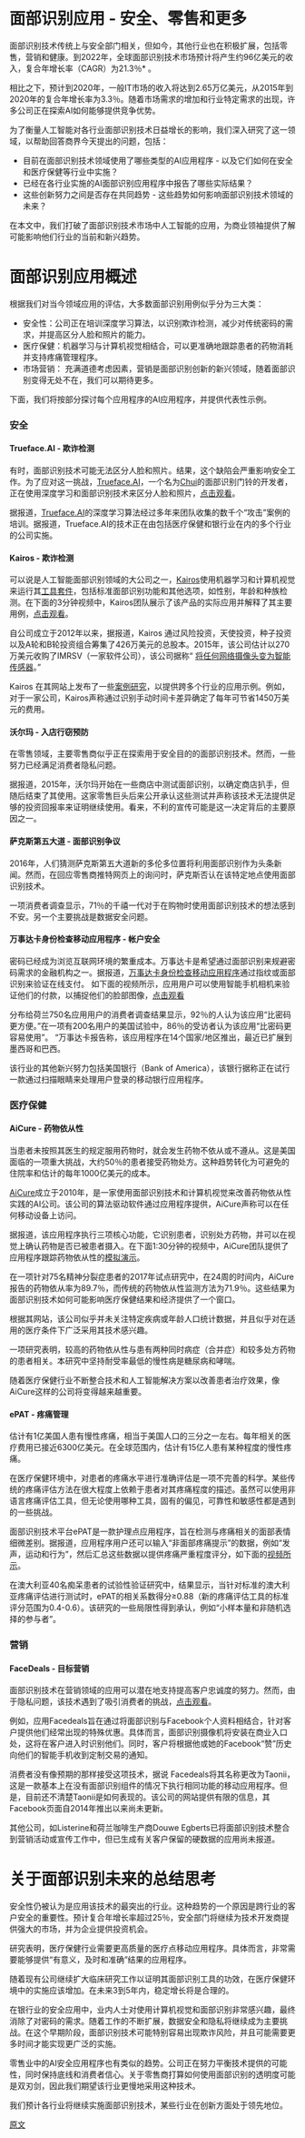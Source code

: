 # 面部识别应用 - 安全、零售和更多

面部识别技术传统上与安全部门相关，但如今，其他行业也在积极扩展，包括零售，营销和健康。到2022年，全球面部识别技术市场预计将产生约96亿美元的收入，复合年增长率（CAGR）为21.3％* 。

相比之下，预计到2020年，一般IT市场的收入将达到2.65万亿美元，从2015年到2020年的复合年增长率为3.3％。随着市场需求的增加和行业特定需求的出现，许多公司正在探索AI如何能够提供竞争优势。

为了衡量人工智能对各行业面部识别技术日益增长的影响，我们深入研究了这一领域，以帮助回答商界今天提出的问题，包括：

* 目前在面部识别技术领域使用了哪些类型的AI应用程序 - 以及它们如何在安全和医疗保健等行业中实施？
* 已经在各行业实施的AI面部识别应用程序中报告了哪些实际结果？
* 这些创新努力之间是否存在共同趋势 - 这些趋势如何影响面部识别技术领域的未来？

在本文中，我们打破了面部识别技术市场中人工智能的应用，为商业领袖提供了解可能影响他们行业的当前和新兴趋势。

# 面部识别应用概述

根据我们对当今领域应用的评估，大多数面部识别用例似乎分为三大类：

* 安全性：公司正在培训深度学习算法，以识别欺诈检测，减少对传统密码的需求，并提高区分人脸和照片的能力。
* 医疗保健：机器学习与计算机视觉相结合，可以更准确地跟踪患者的药物消耗并支持疼痛管理程序。
* 市场营销：  充满道德考虑因素，营销是面部识别创新的新兴领域，随着面部识别变得无处不在，我们可以期待更多。

下面，我们将按部分探讨每个应用程序的AI应用程序，并提供代表性示例。

### 安全
#### Trueface.AI - 欺诈检测
有时，面部识别技术可能无法区分人脸和照片。结果，这个缺陷会严重影响安全工作。为了应对这一挑战，[Trueface.AI](https://trueface.ai/)，一个名为[Chui](http://my-smarthome.com/en/smart-home-products/chui-the-facial-recognition-doorbell/)的面部识别门铃的开发者，正在使用深度学习和面部识别技术来区分人脸和照片，[点击观看](https://www.youtube.com/watch?time_continue=34&v=C5tF8sAp1fA)。

据报道，[Trueface.AI](https://trueface.ai/)的深度学习算法经过多年来团队收集的数千个“攻击”案例的培训。据报道，Trueface.AI的技术正在由包括医疗保健和银行业在内的多个行业的公司实施。

#### Kairos - 欺诈检测
可以说是人工智能面部识别领域的大公司之一，[Kairos](https://www.kairos.com/)使用机器学习和计算机视觉来运行其[工具套件](https://www.kairos.com/features)，包括标准面部识别功能和其他选项，如性别，年龄和种族检测。在下面的3分钟视频中，Kairos团队展示了该产品的实际应用并解释了其主要用例，[点击观看](https://www.youtube.com/watch?v=vAAEpeLKyuQ)。

自公司成立于2012年以来，据报道，Kairos 通过风险投资，天使投资，种子投资以及A轮和B轮投资组合筹集了426万美元的总股本。2015年，该公司估计以270万美元收购了IMRSV（一家软件公司），该公司据称“ [将任何网络摄像头变为智能传感器](https://www.crunchbase.com/organization/imrsv)。”

Kairos 在其网站上发布了一些[案例研究](https://www.kairos.com/industries)，以提供跨多个行业的应用示例。例如，对于一家公司，Kairos声称通过识别手动时间卡差异确定了每年可节省1450万美元的费用。

#### 沃尔玛 - 入店行窃预防
在零售领域，主要零售商似乎正在探索用于安全目的的面部识别技术。然而，一些努力已经满足消费者隐私问题。

据报道，2015年，沃尔玛开始在一些商店中测试面部识别，以确定商店扒手，但随后结束了其使用。这家零售巨头后来公开承认这些测试并声称该技术无法提供足够的投资回报率来证明继续使用。看来，不利的宣传可能是这一决定背后的主要原因之一。

#### 萨克斯第五大道 - 面部识别争议
2016年，人们猜测萨克斯第五大道新的多伦多位置将利用面部识别作为头条新闻。然而，在回应零售商推特网页上的询问时，萨克斯否认在该特定地点使用面部识别技术。

一项消费者调查显示，71％的千禧一代对于在购物时使用面部识别技术的想法感到不安。另一个主要挑战是数据安全问题。

#### 万事达卡身份检查移动应用程序 - 帐户安全
密码已经成为浏览互联网环境的繁重成本。万事达卡是希望通过面部识别来规避密码需求的金融机构之一。据报道，[万事达卡身份检查移动应用程序](https://newsroom.mastercard.com/videos/mastercard-identity-check-facial-recognition-biometrics/)通过指纹或面部识别来验证在线支付。 如下面的视频所示，应用用户可以使用智能手机相机来验证他们的付款，以捕捉他们的脸部图像，[点击观看](https://emerj.com/ai-sector-overviews/facial-recognition-applications/)

分布给荷兰750名应用用户的消费者调查结果显示，92％的人认为该应用“比密码更方便。”在一项有200名用户的美国试验中，86％的受访者认为该应用“比密码更容易使用”。 “万事达卡报告称，该应用程序在14个国家/地区推出，最近已扩展到墨西哥和巴西。

该行业的其他新兴努力包括美国银行（Bank of America），该银行据称正在试行一款通过扫描眼睛来处理用户登录的移动银行应用程序。

### 医疗保健
#### AiCure - 药物依从性
当患者未按照其医生的规定服用药物时，就会发生药物不依从或不遵从。这是美国面临的一项重大挑战，大约50％的患者接受药物处方。这种趋势转化为可避免的住院率和估计的每年1000亿美元的成本。

[AiCure](https://aicure.com/)成立于2010年，是一家使用面部识别技术和计算机视觉来改善药物依从性实践的AI公司。该公司的算法驱动软件通过应用程序提供，AiCure声称可以在任何移动设备上访问。

据报道，该应用程序执行三项核心功能，它识别患者，识别处方药物，并可以在视觉上确认药物是否已被患者摄入。在下面1:30分钟的视频中，AiCure团队提供了应用程序跟踪药物依从性的[模拟演示](https://vimeo.com/98061649#at=1)。

在一项针对75名精神分裂症患者的2017年试点研究中，在24周的时间内，AiCure报告的药物依从率为89.7％，而传统的药物依从性监测方法为71.9％。这些结果为面部识别技术如何可能影响医疗保健结果和经济提供了一个窗口。

根据其网站，该公司似乎并未关注特定疾病或年龄人口统计数据，并且似乎对在适用的医疗条件下广泛采用其技术感兴趣。

一项研究表明，较高的药物依从性与患有两种同时病症（合并症）和较多处方药物的患者相关。本研究中坚持耐受率最低的慢性病是糖尿病和哮喘。

随着医疗保健行业不断整合技术和人工智能解决方案以改善患者治疗效果，像AiCure这样的公司将变得越来越重要。

#### ePAT - 疼痛管理
估计有1亿美国人患有慢性疼痛，相当于美国人口的三分之一左右。每年相关的医疗费用已接近6300亿美元。在全球范围内，估计有15亿人患有某种程度的慢性疼痛。

在医疗保健环境中，对患者的疼痛水平进行准确评估是一项不完善的科学。某些传统的疼痛评估方法在很大程度上依赖于患者对其疼痛程度的描述。虽然可以使用非语言疼痛评估工具，但无论使用哪种工具，固有的偏见，可靠性和敏感性都是遇到的一些挑战。

面部识别技术平台ePAT是一款护理点应用程序，旨在检测与疼痛相关的面部表情细微差别。据报道，应用程序用户还可以输入“非面部疼痛提示”的数据，例如“发声，运动和行为”，然后汇总这些数据以提供疼痛严重程度评分，如下面的[视频所示](https://vimeo.com/190806433)。

在澳大利亚40名痴呆患者的试验性验证研究中，结果显示，当针对标准的澳大利亚疼痛评估进行测试时，ePAT的相关系数得分≥0.88（新的疼痛评估工具的标准评分范围为0.4-0.6）。该研究的一些局限性得到承认，例如“小样本量和非随机选择的参与者”。

### 营销
#### FaceDeals - 目标营销
面部识别技术在营销领域的应用可以潜在地支持提高客户忠诚度的努力。然而，由于隐私问题，该技术遇到了吸引消费者的挑战，[点击观看](https://www.youtube.com/watch?v=sLOxUVvcjwE)。

例如，应用Facedeals旨在通过将面部识别与Facebook个人资料相结合，针对客户提供他们经常出现的特殊优惠。具体而言，面部识别摄像机将安装在商业入口处，这将在客户进入时识别他们。同时，客户将根据他或她的Facebook“赞”历史向他们的智能手机收到定制交易的通知。

消费者没有像预期的那样接受这项技术，据说 Facedeals将其名称更改为Taonii，这是一款基本上在没有面部识别组件的情况下执行相同功能的移动应用程序。但是，目前还不清楚Taonii是如何表现的。该公司的网站提供有限的信息，其Facebook页面自2014年推出以来尚未更新。

其他公司，如Listerine和荷兰咖啡生产商Douwe Egberts已将面部识别技术整合到营销活动或宣传工作中，但已生成有关客户保留的硬数据的应用尚未报道。

# 关于面部识别未来的总结思考
安全性仍被认为是应用该技术的最突出的行业。这种趋势的一个原因是跨行业的客户安全的重要性。预计复合年增长率超过25％，安全部门将继续为技术开发商提供强大的市场，并为企业提供投资机会。  

研究表明，医疗保健行业需要更高质量的医疗点移动应用程序。具体而言，非常需要能够提供“有意义，及时和准确”结果的应用程序。

随着现有公司继续扩大临床研究工作以证明其面部识别工具的功效，在医疗保健环境中的实施应该增加。在未来3到5年内，稳定增长将是合理的。

在银行业的安全应用中，业内人士对使用计算机视觉和面部识别非常感兴趣，最终消除了对密码的需求。随着工作的不断扩展，数据安全和隐私将继续成为主要挑战。在这个早期阶段，面部识别技术可能特别容易出现欺诈风险，并且可能需要更多时间才能实现更广泛的实施。

零售业中的AI安全应用程序也有类似的趋势。公司正在努力平衡技术提供的可能性，同时保持底线和消费者信心。关于零售商打算如何使用面部识别的透明度可能是双刃剑，因此我们期望该行业更慢地采用这种技术。

我们预计各行业将继续实施面部识别技术，某些行业在创新方面处于领先地位。

[原文](https://emerj.com/ai-sector-overviews/facial-recognition-applications/)
